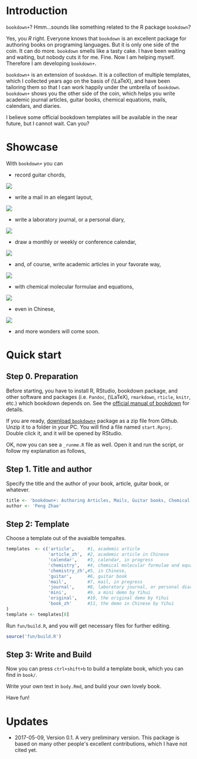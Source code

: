 
# Introduction

`bookdown+`? Hmm...sounds like something related to the R package `bookdown`? 

Yes, you _R_ right. Everyone knows that `bookdown` is an excellent package for authoring books on programing languages. But it is only one side of the coin.  It can do more. `bookdown` smells like a tasty cake. I have been waiting and waiting, but nobody cuts it for me. Fine. Now I am helping myself. Therefore I am developing `bookdown+`.

`bookdown+` is an extension of `bookdown`. It is a collection of multiple templates, which I collected years ago on the basis of \(\LaTeX\), and have been tailoring them so that I can work happily under the umbrella of `bookdown`. `bookdown+` shows you the other side of the coin, which helps you write academic journal articles, guitar books, chemical equations, mails, calendars, and diaries.

I believe some official bookdown templates will be available in the near future, but I cannot wait. Can you?

# Showcase

With `bookdown+` you can


- record guitar chords,

![](showcase/bookdown+guitar.png)

- write a mail in an elegant layout,

![](showcase/bookdown+mail.png)

- write a laboratory journal, or a personal diary,

![](showcase/bookdown+journal.png)

- draw a monthly or weekly or conference calendar,

![](showcase/bookdown+calendar.png)

- and, of course, write academic articles in your favorate way,

![](showcase/bookdown+article.png)

- with chemical molecular formulae and equations,

![](showcase/bookdown+chem.png)

- even in Chinese,

![](showcase/bookdown+articlezh.png)

- and more wonders will come soon.

# Quick start

## Step 0. Preparation

Before starting, you have to install R, RStudio, bookdown package, and other software and packages (i.e. `Pandoc`, \(\LaTeX\), `rmarkdown`, `rticle`, `knitr`, etc.) which bookdown depends on. See the [official manual of bookdown](https://bookdown.org/yihui/bookdown/) for details.

If you are ready, [download `bookdown+`](https://github.com/dapengde/bookdown-plus/archive/master.zip) package as a zip file from Github. Unzip it to a folder in your PC. You will find a file named `start.Rproj`. Double click it, and it will be opened by RStudio.

OK, now you can see a `_runme.R` file as well. Open it and run the script, or follow my explanation as follows,

## Step 1. Title and author

Specify the title and the author of your book, article, guitar book, or whatever.


```r
title <- 'bookdown+: Authoring Articles, Mails, Guitar books, Chemical Molecular Formulae and Equations with R bookdown'
author <- 'Peng Zhao'
```

## Step 2: Template

Choose a template out of the avaialble tempaltes.


```r
templates  <- c('article',     #1, academic article
                'article_zh',  #2, academic article in Chinese
                'calendar',    #3, calendar, in progress
                'chemistry',   #4, chemical molecular formulae and equations
                'chemistry_zh',#5, in Chinese,
                'guitar',      #6, guitar book
                'mail',        #7, mail, in progress
                'journal',     #8, laboratory journal, or personal diary
                'mini',        #9, a mini demo by Yihui
                'original',    #10, the original demo by Yihui
                'book_zh'      #11, the demo in Chinese by Yihui
)
template <- templates[8]
```

Run `fun/build.R`, and you will get necessary files for further editing.


```r
source('fun/build.R')
```

## Step 3: Write and Build

Now you can press `ctrl+shift+b` to build a template book, which you can find in `book/`.

Write your own text in `body.Rmd`, and build your own lovely book. 

Have fun!

# Updates

- 2017-05-09, Version 0.1. A very preliminary version. This package is based on many other people's excellent contributions, which I have not cited yet.
